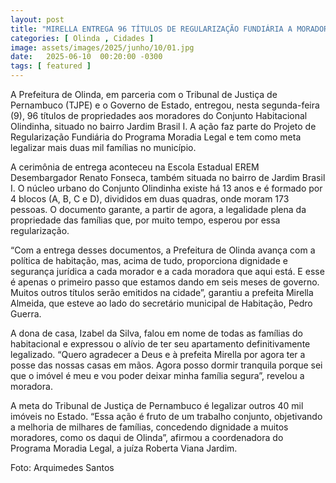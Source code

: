 ```yaml
---
layout: post
title: "MIRELLA ENTREGA 96 TÍTULOS DE REGULARIZAÇÃO FUNDIÁRIA A MORADORES DE JARDIM BRASIL"
categories: [ Olinda , Cidades ]
image: assets/images/2025/junho/10/01.jpg
date:   2025-06-10  00:20:00 -0300
tags: [ featured ]
---
```

A Prefeitura de Olinda, em parceria com o Tribunal de Justiça de Pernambuco (TJPE) e o Governo de Estado, entregou, nesta segunda-feira (9), 96 títulos de propriedades aos moradores do Conjunto Habitacional Olindinha, situado no bairro Jardim Brasil I. A ação faz parte do Projeto de Regularização Fundiária do Programa Moradia Legal e tem como meta legalizar mais duas mil famílias no município. 

A cerimônia de entrega aconteceu na Escola Estadual EREM Desembargador Renato Fonseca, também situada no bairro de Jardim Brasil I. O núcleo urbano do Conjunto Olindinha existe há 13 anos e é formado por 4 blocos (A, B, C e D), divididos em duas quadras, onde moram 173 pessoas. O documento garante, a partir de agora, a legalidade plena da propriedade das famílias que, por muito tempo, esperou por essa regularização. 

“Com a entrega desses documentos, a Prefeitura de Olinda avança com a política de habitação, mas, acima de tudo, proporciona dignidade e segurança jurídica a cada morador e a cada moradora que aqui está. E esse é apenas o primeiro passo que estamos dando em seis meses de governo. Muitos outros títulos serão emitidos na cidade”, garantiu a prefeita Mirella Almeida, que esteve ao lado do secretário municipal de Habitação, Pedro Guerra.  

A dona de casa, Izabel da Silva, falou em nome de todas as famílias do habitacional e expressou o alívio de ter seu apartamento definitivamente legalizado. “Quero agradecer a Deus e à prefeita Mirella por agora ter a posse das nossas casas em mãos. Agora posso dormir tranquila porque sei que o imóvel é meu e vou poder deixar minha família segura”, revelou a moradora. 

A meta do Tribunal de Justiça de Pernambuco é legalizar outros 40 mil imóveis no Estado. “Essa ação é fruto de um trabalho conjunto, objetivando a melhoria de milhares de famílias, concedendo dignidade a muitos moradores, como os daqui de Olinda”, afirmou a coordenadora do Programa Moradia Legal, a juíza Roberta Viana Jardim.

Foto: Arquimedes Santos